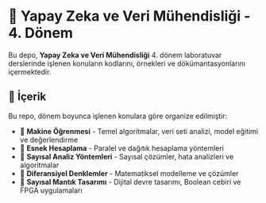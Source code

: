# 🚀 Yapay Zeka ve Veri Mühendisliği - 4. Dönem 

Bu depo, **Yapay Zeka ve Veri Mühendisliği** 4. dönem laboratuvar derslerinde işlenen konuların kodlarını, örnekleri ve dökümantasyonlarını içermektedir. 

## 📂 İçerik

Bu repo, dönem boyunca işlenen konulara göre organize edilmiştir:

- 📌 **Makine Öğrenmesi** - Temel algoritmalar, veri seti analizi, model eğitimi ve değerlendirme
- 📌 **Esnek Hesaplama** - Paralel ve dağıtık hesaplama yöntemleri
- 📌 **Sayısal Analiz Yöntemleri** - Sayısal çözümler, hata analizleri ve algoritmalar
- 📌 **Diferansiyel Denklemler** - Matematiksel modelleme ve çözümler
- 📌 **Sayısal Mantık Tasarımı** - Dijital devre tasarımı, Boolean cebiri ve FPGA uygulamaları

